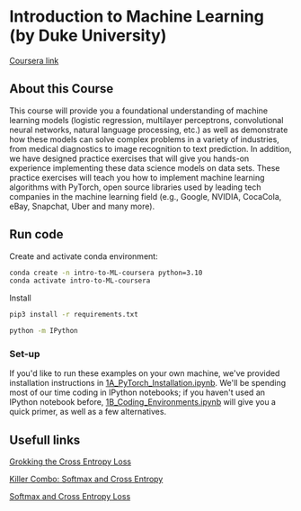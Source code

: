 # Introduction to Machine Learning (by Duke University)

[Coursera link](https://www.coursera.org/learn/machine-learning-duke/home/info)

## About this Course

This course will provide you a foundational understanding of machine learning models (logistic regression, multilayer perceptrons, convolutional neural networks, natural language processing, etc.) as well as demonstrate how these models can solve complex problems in a variety of industries, from medical diagnostics to image recognition to text prediction. In addition, we have designed practice exercises that will give you hands-on experience implementing these data science models on data sets. These practice exercises will teach you how to implement machine learning algorithms with PyTorch, open source libraries used by leading tech companies in the machine learning field (e.g., Google, NVIDIA, CocaCola, eBay, Snapchat, Uber and many more).

## Run code

Create and activate conda environment:
```sh
conda create -n intro-to-ML-coursera python=3.10
conda activate intro-to-ML-coursera
```

Install

```sh
pip3 install -r requirements.txt
```


```sh
python -m IPython
```

### Set-up

If you'd like to run these examples on your own machine, we've provided installation instructions in [1A_PyTorch_Installation.ipynb](week1/1A_PyTorch_Installation.ipynb).
We'll be spending most of our time coding in IPython notebooks; if you haven't used an IPython notebook before, [1B_Coding_Environments.ipynb](week1/1B_Coding_Environments.ipynb) will give you a quick primer, as well as a few alternatives.


## Usefull links

[Grokking the Cross Entropy Loss](https://levelup.gitconnected.com/grokking-the-cross-entropy-loss-cda6eb9ec307)

[Killer Combo: Softmax and Cross Entropy](https://levelup.gitconnected.com/killer-combo-softmax-and-cross-entropy-5907442f60ba)

[Softmax and Cross Entropy Loss](https://www.parasdahal.com/softmax-crossentropy)